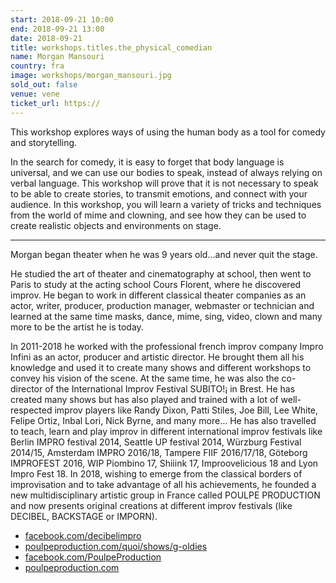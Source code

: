 ```yaml
---
start: 2018-09-21 10:00
end: 2018-09-21 13:00
date: 2018-09-21
title: workshops.titles.the_physical_comedian
name: Morgan Mansouri
country: fra
image: workshops/morgan_mansouri.jpg
sold_out: false
venue: vene
ticket_url: https://
---
```


This workshop explores ways of using the human body as a tool for comedy and storytelling.

In the search for comedy, it is easy to forget that body language is universal, and we can use our bodies to speak,
instead of always relying on verbal language. This workshop will prove that it is not necessary to speak to be able
to create stories, to transmit emotions, and connect with your audience. In this workshop, you will learn a variety
of tricks and techniques from the world of mime and clowning, and see how they can be used to create realistic objects
and environments on stage.

---

Morgan began theater when he was 9 years old...and never quit the stage.

He studied the art of theater and cinematography at school, then went to Paris to study at the acting school
Cours Florent, where he discovered improv. He began to work in different classical theater companies as an actor,
writer, producer, production manager, webmaster or technician and learned at the same time masks, dance, mime,
sing, video, clown and many more to be the artist he is today.

In 2011-2018 he worked with the professional french improv company Impro Infini as an actor, producer and
artistic director. He brought them all his knowledge and used it to create many shows and different workshops
to convey his vision of the scene. At the same time, he was also the co-director of the
International Improv Festival SUBITO!¡ in Brest. He has created many shows but has also played and trained
with a lot of well-respected improv players like Randy Dixon, Patti Stiles, Joe Bill, Lee White, Felipe Ortiz,
Inbal Lori, Nick Byrne, and many more… He has also travelled to teach, learn and play improv in different
international improv festivals like Berlin IMPRO festival 2014, Seattle UP festival 2014, Würzburg Festival 2014/15,
Amsterdam IMPRO 2016/18, Tampere FIIF 2016/17/18, Göteborg IMPROFEST 2016, WIP Piombino 17, Shiiink 17,
Improovelicious 18 and Lyon Impro Fest 18. In 2018, wishing to emerge from the classical borders of
improvisation and to take advantage of all his achievements, he founded a new multidisciplinary artistic
group in France called POULPE PRODUCTION and now presents original creations at different improv
festivals (like DECIBEL, BACKSTAGE or IMPORN).

- [facebook.com/decibelimpro](https://www.facebook.com/decibelimpro)
- [poulpeproduction.com/quoi/shows/g-oldies](https://www.poulpeproduction.com/quoi/shows/g-oldies/)
- [facebook.com/PoulpeProduction](https://www.facebook.com/PoulpeProduction) 
- [poulpeproduction.com](https://www.poulpeproduction.com)
